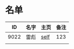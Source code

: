 
# 名单

|  ID    |  名字    |  主页    | 备注     |
| ---- | ---- | ---- | ---- |
|    9022  |   雷彪   |  [self](9022.md)  |    123  |
|      |      |      |      |

